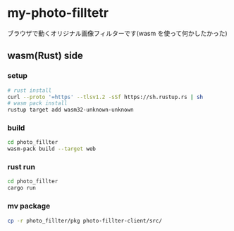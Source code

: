 # my-photo-filltetr
ブラウザで動くオリジナル画像フィルターです(wasm を使って何かしたかった)

## wasm(Rust) side

### setup
```sh
# rust install
curl --proto '=https' --tlsv1.2 -sSf https://sh.rustup.rs | sh
# wasm pack install
rustup target add wasm32-unknown-unknown
```

### build
```sh
cd photo_fillter
wasm-pack build --target web
```

### rust run
```sh
cd photo_fillter
cargo run
```

### mv package
```sh
cp -r photo_fillter/pkg photo-fillter-client/src/
```